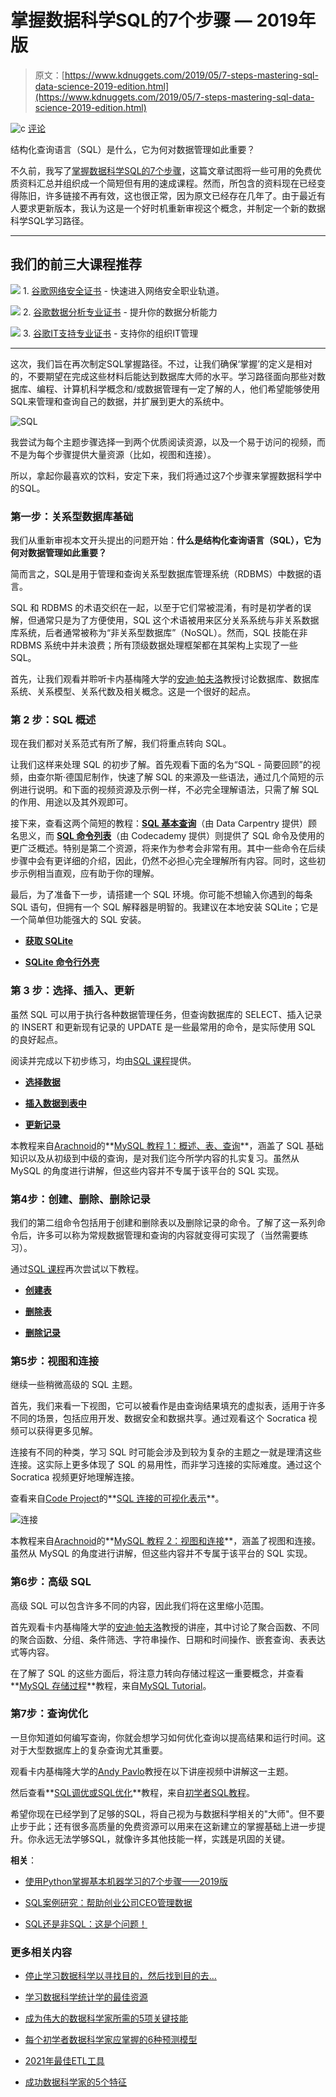 # 掌握数据科学SQL的7个步骤 — 2019年版

> 原文：[https://www.kdnuggets.com/2019/05/7-steps-mastering-sql-data-science-2019-edition.html](https://www.kdnuggets.com/2019/05/7-steps-mastering-sql-data-science-2019-edition.html)

![c](../Images/3d9c022da2d331bb56691a9617b91b90.png) [评论](#comments)

结构化查询语言（SQL）是什么，它为何对数据管理如此重要？

不久前，我写了[掌握数据科学SQL的7个步骤](https://www.kdnuggets.com/2016/06/seven-steps-mastering-sql-data-science.html)，这篇文章试图将一些可用的免费优质资料汇总并组织成一个简短但有用的速成课程。然而，所包含的资料现在已经变得陈旧，许多链接不再有效，这也很正常，因为原文已经存在几年了。由于最近有人要求更新版本，我认为这是一个好时机重新审视这个概念，并制定一个新的数据科学SQL学习路径。

* * *

## 我们的前三大课程推荐

![](../Images/0244c01ba9267c002ef39d4907e0b8fb.png) 1\. [谷歌网络安全证书](https://www.kdnuggets.com/google-cybersecurity) - 快速进入网络安全职业轨道。

![](../Images/e225c49c3c91745821c8c0368bf04711.png) 2\. [谷歌数据分析专业证书](https://www.kdnuggets.com/google-data-analytics) - 提升你的数据分析能力

![](../Images/0244c01ba9267c002ef39d4907e0b8fb.png) 3\. [谷歌IT支持专业证书](https://www.kdnuggets.com/google-itsupport) - 支持你的组织IT管理

* * *

这次，我们旨在再次制定SQL掌握路径。不过，让我们确保‘掌握’的定义是相对的，不要期望在完成这些材料后能达到数据库大师的水平。学习路径面向那些对数据库、编程、计算机科学概念和/或数据管理有一定了解的人，他们希望能够使用SQL来管理和查询自己的数据，并扩展到更大的系统中。

![SQL](../Images/7b90faf67d8c5a9b93c5838add6004a0.png)

我尝试为每个主题步骤选择一到两个优质阅读资源，以及一个易于访问的视频，而不是为每个步骤提供大量资源（比如，视图和连接）。

所以，拿起你最喜欢的饮料，安定下来，我们将通过这7个步骤来掌握数据科学中的SQL。

### 第一步：关系型数据库基础

我们从重新审视本文开头提出的问题开始：**什么是结构化查询语言（SQL），它为何对数据管理如此重要？**

简而言之，SQL是用于管理和查询关系型数据库管理系统（RDBMS）中数据的语言。

SQL 和 RDBMS 的术语交织在一起，以至于它们常被混淆，有时是初学者的误解，但通常只是为了方便使用，SQL 这个术语被用来区分关系系统与非关系数据库系统，后者通常被称为“非关系型数据库”（NoSQL）。然而，SQL 技能在非 RDBMS 系统中并未浪费；所有顶级数据处理框架都在其架构上实现了一些 SQL。

首先，让我们观看并聆听卡内基梅隆大学的[安迪·帕夫洛](http://www.cs.cmu.edu/~pavlo/)教授讨论数据库、数据库系统、关系模型、关系代数及相关概念。这是一个很好的起点。

### 第 2 步：SQL 概述

现在我们都对关系范式有所了解，我们将重点转向 SQL。

让我们这样来处理 SQL 的初步了解。首先观看下面的名为“SQL - 简要回顾”的视频，由查尔斯·德国尼制作，快速了解 SQL 的来源及一些语法，通过几个简短的示例进行说明。和下面的视频资源及示例一样，不必完全理解语法，只需了解 SQL 的作用、用途以及其外观即可。

接下来，查看这两个简短的教程：**[SQL 基本查询](http://lgatto.github.io/sql-ecology/01-sql-basic-queries.html)**（由 Data Carpentry 提供）顾名思义，而 **[SQL 命令列表](https://www.codecademy.com/articles/sql-commands)**（由 Codecademy 提供）则提供了 SQL 命令及使用的更广泛概述。特别是第二个资源，将来作为参考会非常有用。其中一些命令在后续步骤中会有更详细的介绍，因此，仍然不必担心完全理解所有内容。同时，这些初步示例相当直观，应有助于你的理解。

最后，为了准备下一步，请搭建一个 SQL 环境。你可能不想输入你遇到的每条 SQL 语句，但拥有一个 SQL 解释器是明智的。我建议在本地安装 SQLite；它是一个简单但功能强大的 SQL 安装。

+   **[获取 SQLite](https://www.sqlite.org/index.html)**

+   **[SQLite 命令行外壳](https://sqlite.org/cli.html)**

### 第 3 步：选择、插入、更新

虽然 SQL 可以用于执行各种数据管理任务，但查询数据库的 SELECT、插入记录的 INSERT 和更新现有记录的 UPDATE 是一些最常用的命令，是实际使用 SQL 的良好起点。

阅读并完成以下初步练习，均由[SQL 课程](http://www.sqlcourse.com)提供。

+   **[选择数据](http://www.sqlcourse.com/select.html)**

+   **[插入数据到表中](http://www.sqlcourse.com/insert.html)**

+   **[更新记录](http://www.sqlcourse.com/update.html)**

本教程来自[Arachnoid](https://arachnoid.com)的**[MySQL 教程 1：概述、表、查询](https://arachnoid.com/MySQL/)**，涵盖了 SQL 基础知识以及从初级到中级的查询，是对我们迄今所学内容的扎实复习。虽然从 MySQL 的角度进行讲解，但这些内容并不专属于该平台的 SQL 实现。

### 第4步：创建、删除、删除记录

我们的第二组命令包括用于创建和删除表以及删除记录的命令。了解了这一系列命令后，许多可以称为常规数据管理和查询的内容就变得可实现了（当然需要练习）。

通过[SQL 课程](http://www.sqlcourse.com)再次尝试以下教程。

+   **[创建表](http://www.sqlcourse.com/create.html)**

+   **[删除表](http://www.sqlcourse.com/drop.html)**

+   **[删除记录](http://www.sqlcourse.com/delete.html)**

### 第5步：视图和连接

继续一些稍微高级的 SQL 主题。

首先，我们来看一下视图，它可以被看作是由查询结果填充的虚拟表，适用于许多不同的场景，包括应用开发、数据安全和数据共享。通过观看这个 Socratica 视频可以获得更多见解。

连接有不同的种类，学习 SQL 时可能会涉及到较为复杂的主题之一就是理清这些连接。这实际上更多体现了 SQL 的易用性，而非学习连接的实际难度。通过这个 Socratica 视频更好地理解连接。

查看来自[Code Project](http://www.codeproject.com)的**[SQL 连接的可视化表示](http://www.codeproject.com/Articles/33052/Visual-Representation-of-SQL-Joins)**。

![连接](../Images/0d5efa70866c8ba79b596ec40adda7dc.png)

本教程来自[Arachnoid](https://arachnoid.com)的**[MySQL 教程 2：视图和连接](https://arachnoid.com/MySQL/views_joins.html)**，涵盖了视图和连接。虽然从 MySQL 的角度进行讲解，但这些内容并不专属于该平台的 SQL 实现。

### 第6步：高级 SQL

高级 SQL 可以包含许多不同的内容，因此我们将在这里缩小范围。

首先观看卡内基梅隆大学的[安迪·帕夫洛](http://www.cs.cmu.edu/~pavlo/)教授的讲座，其中讨论了聚合函数、不同的聚合函数、分组、条件筛选、字符串操作、日期和时间操作、嵌套查询、表表达式等内容。

在了解了 SQL 的这些方面后，将注意力转向存储过程这一重要概念，并查看**[MySQL 存储过程](http://www.mysqltutorial.org/mysql-stored-procedure-tutorial.aspx)**教程，来自[MySQL Tutorial](http://www.mysqltutorial.org)。

### 第7步：查询优化

一旦你知道如何编写查询，你就会想学习如何优化查询以提高结果和运行时间。这对于大型数据库上的复杂查询尤其重要。

观看卡内基梅隆大学的[Andy Pavlo](http://www.cs.cmu.edu/~pavlo/)教授在以下讲座视频中讲解这一主题。

然后查看**[SQL调优或SQL优化](https://beginner-sql-tutorial.com/sql-query-tuning.htm)**教程，来自[初学者SQL教程](https://beginner-sql-tutorial.com/sql-query-tuning.htm)。

希望你现在已经学到了足够的SQL，将自己视为与数据科学相关的"大师"。但不要止步于此；还有很多高质量的免费资源可以用来在这新建立的掌握基础上进一步提升。你永远无法学够SQL，就像许多其他技能一样，实践是巩固的关键。

**相关**：

+   [使用Python掌握基本机器学习的7个步骤——2019版](/2019/01/7-steps-mastering-basic-machine-learning-python.html)

+   [SQL案例研究：帮助创业公司CEO管理数据](/2018/09/sql-case-study-helping-startup-ceo-manage-data.html)

+   [SQL还是非SQL：这是个问题！](/2018/05/sql-not-sql-question.html)

### 更多相关内容

+   [停止学习数据科学以寻找目的，然后找到目的去…](https://www.kdnuggets.com/2021/12/stop-learning-data-science-find-purpose.html)

+   [学习数据科学统计学的最佳资源](https://www.kdnuggets.com/2021/12/springboard-top-resources-learn-data-science-statistics.html)

+   [成为伟大的数据科学家所需的5项关键技能](https://www.kdnuggets.com/2021/12/5-key-skills-needed-become-great-data-scientist.html)

+   [每个初学者数据科学家应掌握的6种预测模型](https://www.kdnuggets.com/2021/12/6-predictive-models-every-beginner-data-scientist-master.html)

+   [2021年最佳ETL工具](https://www.kdnuggets.com/2021/12/mozart-best-etl-tools-2021.html)

+   [成功数据科学家的5个特征](https://www.kdnuggets.com/2021/12/5-characteristics-successful-data-scientist.html)
